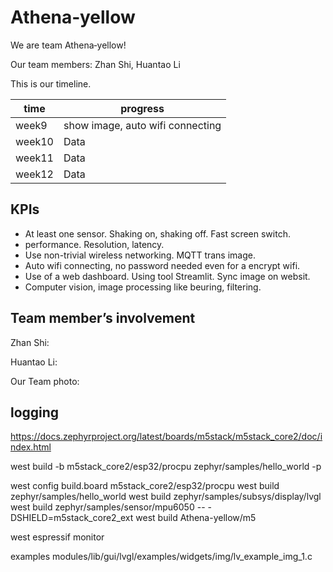 # Athena‐yellow

We are team Athena‐yellow!

Our team members: Zhan Shi, Huantao Li

This is our timeline.

| time   | progress                           |
| ------ | ---------------------------------- |
| week9  | show image,   auto wifi connecting |
| week10 | Data                               |
| week11 | Data                               |
| week12 | Data                               |


## KPIs
- At least one sensor. Shaking on, shaking off. Fast screen switch.
- performance. Resolution, latency.
- Use non-trivial wireless networking. MQTT trans image.
- Auto wifi connecting, no password needed even for a encrypt wifi.
- Use of a web dashboard. Using tool Streamlit. Sync image on websit.
- Computer vision, image processing like beuring, filtering.



## Team member’s involvement

Zhan Shi:

Huantao Li:

Our Team photo:





## logging

<https://docs.zephyrproject.org/latest/boards/m5stack/m5stack_core2/doc/index.html>

west build -b m5stack_core2/esp32/procpu zephyr/samples/hello_world -p

west config build.board m5stack_core2/esp32/procpu
west build zephyr/samples/hello_world
west build zephyr/samples/subsys/display/lvgl
west build zephyr/samples/sensor/mpu6050 -- -DSHIELD=m5stack_core2_ext
west build Athena-yellow/m5

west espressif monitor

examples
modules/lib/gui/lvgl/examples/widgets/img/lv_example_img_1.c
